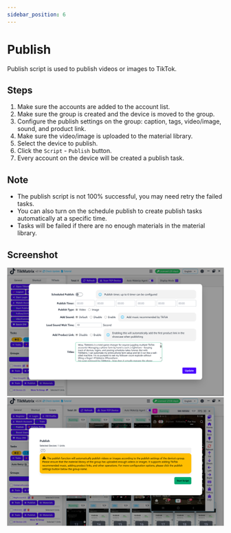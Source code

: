 ```yaml
---
sidebar_position: 6
---
```


# Publish

Publish script is used to publish videos or images to TikTok.

## Steps

1. Make sure the accounts are added to the account list.
2. Make sure the group is created and the device is moved to the group.
3. Configure the publish settings on the group: caption, tags, video/image, sound, and product link.
4. Make sure the video/image is uploaded to the material library.
5. Select the device to publish.
6. Click the `Script` - `Publish` button.
7. Every account on the device will be created a publish task.

## Note

* The publish script is not 100% successful, you may need retry the failed tasks.
* You can also turn on the schedule publish to create publish tasks automatically at a specific time.
* Tasks will be failed if there are no enough materials in the material library.

## Screenshot

![Publish](../img/publish.png)
![Publish1](../img/publish-1.png)
